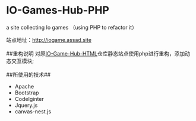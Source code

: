 # IO-Games-Hub-PHP
a site collecting Io games （using PHP to refactor it）  

站点地址：<a href="http://iogame.assad.site">http://iogame.assad.site</a>  
<br/>
##重构说明
对原<a href="https://github.com/Al-assad/IO-Games-Hub-HTML">IO-Game-Hub-HTML</a>仓库静态站点使用php进行重构，添加动态交互模块;  
<br/>
##所使用的技术##
* Apache
* Bootstrap  
* CodeIginter  
* Jquery.js  
* canvas-nest.js  



  

